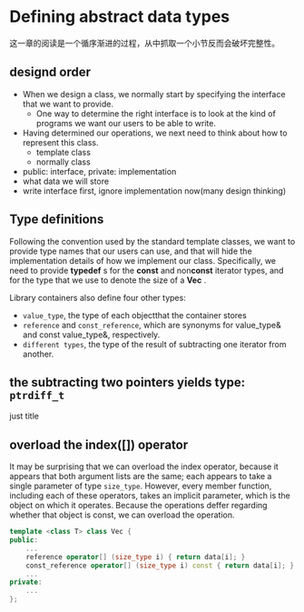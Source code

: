 # Defining abstract data types

这一章的阅读是一个循序渐进的过程，从中抓取一个小节反而会破坏完整性。

## designd order

- When we design a class, we normally start by specifying the interface that we want to provide.
    - One way to determine the right interface is to look at the kind of programs we want our users to be able to write.
- Having determined our operations, we next need to think about how to represent this class.
    - template class
    - normally class
- public: interface, private: implementation
- what data we will store
- write interface first, ignore implementation now(many design thinking)

## Type definitions

Following the convention used by the standard template classes, we want to provide type
names that our users can use, and that will hide the implementation details of how we
implement our class. Specifically, we need to provide **typedef** s for the **const** and
non**const** iterator types, and for the type that we use to denote the size of a **Vec** .

Library containers also define four other types:
- `value_type`, the type of each objectthat the container stores
- `reference` and `const_reference`, which are synonyms for value_type& and const value_type&, respectively.
- `different types`, the type of the result of subtracting one iterator from another.

## the subtracting two pointers yields type: `ptrdiff_t`

just title

## overload the index([]) operator

It may be surprising that we can overload the index operator, because it appears that both argument lists
are the same; each appears to take a single parameter of type `size_type`. However, every member function, including each of these operators, takes
an implicit parameter, which is the object on which it operates. Because the operations
deffer regarding whether that object is const, we can overload the operation.

```cpp
template <class T> class Vec {
public:
    ...
    reference operator[] (size_type i) { return data[i]; } 
    const_reference operator[] (size_type i) const { return data[i]; } 
    ...
private:
    ...
};
```
